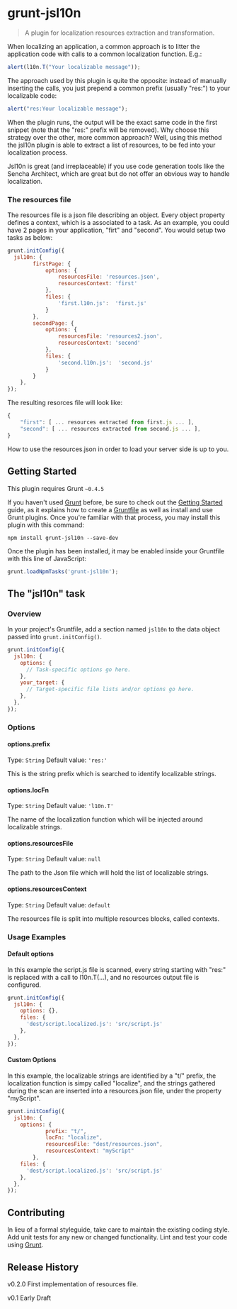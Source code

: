 # grunt-jsl10n

> A plugin for localization resources extraction and transformation.

When localizing an application, a common approach is to litter the application code with calls to a common localization function. E.g.:

```js
alert(l10n.T("Your localizable message"));
```

The approach used by this plugin is quite the opposite: instead of manually inserting the calls, you just prepend a common prefix (usually "res:") to your localizable code:

```js
alert("res:Your localizable message");
```

When the plugin runs, the output will be the exact same code in the first snippet (note that the "res:" prefix will be removed).
Why choose this strategy over the other, more common approach? Well, using this method the jsl10n plugin is able to extract a list of resources, to be fed into your localization process.

Jsl10n is great (and irreplaceable) if you use code generation tools like the Sencha Architect, which are great but do not offer an obvious way to handle localization.

### The resources file
The resources file is a json file describing an object. Every object property defines a context, which is a associated to a task. As an example, you could have 2 pages in your application, "firt" and "second". You would setup two tasks as below:

```js
grunt.initConfig({
  jsl10n: {
		firstPage: {
			options: {
				resourcesFile: 'resources.json',
				resourcesContext: 'first'
			},
			files: {
				'first.l10n.js':  'first.js'
			}
		},
		secondPage: {
			options: {
				resourcesFile: 'resources2.json',
				resourcesContext: 'second'
			},
			files: {
				'second.l10n.js':  'second.js'
			}
		}
	},
});
```

The resulting resorces file will look like:

```js
{
	"first": [ ... resources extracted from first.js ... ],
	"second": [ ... resources extracted from second.js ... ],
}
```

How to use the resources.json in order to load your server side is up to you.



## Getting Started
This plugin requires Grunt `~0.4.5`

If you haven't used [Grunt](http://gruntjs.com/) before, be sure to check out the [Getting Started](http://gruntjs.com/getting-started) guide, as it explains how to create a [Gruntfile](http://gruntjs.com/sample-gruntfile) as well as install and use Grunt plugins. Once you're familiar with that process, you may install this plugin with this command:

```shell
npm install grunt-jsl10n --save-dev
```

Once the plugin has been installed, it may be enabled inside your Gruntfile with this line of JavaScript:

```js
grunt.loadNpmTasks('grunt-jsl10n');
```

## The "jsl10n" task

### Overview
In your project's Gruntfile, add a section named `jsl10n` to the data object passed into `grunt.initConfig()`.

```js
grunt.initConfig({
  jsl10n: {
    options: {
      // Task-specific options go here.
    },
    your_target: {
      // Target-specific file lists and/or options go here.
    },
  },
});
```

### Options

#### options.prefix
Type: `String`
Default value: `'res:'`

This is the string prefix which is searched to identify localizable strings.

#### options.locFn
Type: `String`
Default value: `'l10n.T'`

The name of the localization function which will be injected around localizable strings.

#### options.resourcesFile
Type: `String`
Default value: `null`

The path to the Json file which will hold the list of localizable strings.

#### options.resourcesContext
Type: `String`
Default value: `default`

The resources file is split into multiple resources blocks, called contexts.

### Usage Examples

#### Default options
In this example the script.js file is scanned, every string starting with "res:" is replaced with a call to l10n.T(...), and no resources output file is configured.

```js
grunt.initConfig({
  jsl10n: {
    options: {},
    files: {
      'dest/script.localized.js': 'src/script.js'
    },
  },
});
```

#### Custom Options
In this example, the localizable strings are identified by a "t/" prefix, the localization function is simpy called "localize", and the strings gathered during the scan are inserted into a resources.json file, under the property "myScript".

```js
grunt.initConfig({
  jsl10n: {
    options: {
			prefix: "t/",
			locFn: "localize",
			resourcesFile: "dest/resources.json",
			resourcesContext: "myScript"
		},
    files: {
      'dest/script.localized.js': 'src/script.js'
    },
  },
});
```

## Contributing
In lieu of a formal styleguide, take care to maintain the existing coding style. Add unit tests for any new or changed functionality. Lint and test your code using [Grunt](http://gruntjs.com/).

## Release History

v0.2.0 First implementation of resources file.

v0.1	Early Draft
